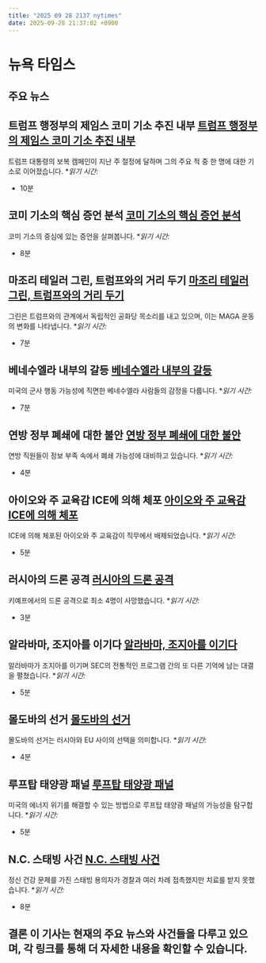 ```yaml
---
title: "2025 09 28 2137 nytimes"
date: 2025-09-28 21:37:02 +0900
---
```


# 뉴욕 타임스
## 주요 뉴스

## 트럼프 행정부의 제임스 코미 기소 추진 내부 [트럼프 행정부의 제임스 코미 기소 추진 내부](https://www.nytimes.com/2025/09/27/us/politics/trump-comey-justice-department.html)
트럼프 대통령의 보복 캠페인이 지난 주 절정에 달하며 그의 주요 적 중 한 명에 대한 기소로 이어졌습니다. **읽기 시간:*
* 10분

## 코미 기소의 핵심 증언 분석 [코미 기소의 핵심 증언 분석](https://www.nytimes.com/2025/09/26/us/politics/james-comey-testimony-trump.html)
코미 기소의 중심에 있는 증언을 살펴봅니다. **읽기 시간:*
* 8분

## 마조리 테일러 그린, 트럼프와의 거리 두기 [마조리 테일러 그린, 트럼프와의 거리 두기](https://www.nytimes.com/2025/09/28/us/politics/marjorie-taylor-greene-maga-split.html)
그린은 트럼프와의 관계에서 독립적인 공화당 목소리를 내고 있으며, 이는 MAGA 운동의 변화를 나타냅니다. **읽기 시간:*
* 7분

## 베네수엘라 내부의 갈등 [베네수엘라 내부의 갈등](https://www.nytimes.com/2025/09/28/world/americas/venezuela-mood.html)
미국의 군사 행동 가능성에 직면한 베네수엘라 사람들의 감정을 다룹니다. **읽기 시간:*
* 7분

## 연방 정부 폐쇄에 대한 불안 [연방 정부 폐쇄에 대한 불안](https://www.nytimes.com/2025/09/28/us/politics/federal-government-shutdown-trump.html)
연방 직원들이 정보 부족 속에서 폐쇄 가능성에 대비하고 있습니다. **읽기 시간:*
* 4분

## 아이오와 주 교육감 ICE에 의해 체포 [아이오와 주 교육감 ICE에 의해 체포](https://www.nytimes.com/2025/09/27/us/des-moines-schools-superintendent-ice-leave.html)
ICE에 의해 체포된 아이오와 주 교육감이 직무에서 배제되었습니다. **읽기 시간:*
* 5분

## 러시아의 드론 공격 [러시아의 드론 공격](https://www.nytimes.com/2025/09/28/world/europe/ukraine-kyiv-russia-strikes.html)
키예프에서의 드론 공격으로 최소 4명이 사망했습니다. **읽기 시간:*
* 3분

## 알라바마, 조지아를 이기다 [알라바마, 조지아를 이기다](https://www.nytimes.com/athletic/6658645/2025/09/25/49ers-chargers-projection-rankings-super-bowl/)
알라바마가 조지아를 이기며 SEC의 전통적인 프로그램 간의 또 다른 기억에 남는 대결을 펼쳤습니다. **읽기 시간:*
* 5분

## 몰도바의 선거 [몰도바의 선거](https://www.nytimes.com/2025/09/28/world/europe/moldova-election-russia-eu.html)
몰도바의 선거는 러시아와 EU 사이의 선택을 의미합니다. **읽기 시간:*
* 4분

## 루프탑 태양광 패널 [루프탑 태양광 패널](https://www.nytimes.com/interactive/2025/09/27/business/energy-environment/rooftop-solar-panels.html)
미국의 에너지 위기를 해결할 수 있는 방법으로 루프탑 태양광 패널의 가능성을 탐구합니다. **읽기 시간:*
* 5분

## N.C. 스태빙 사건 [N.C. 스태빙 사건](https://www.nytimes.com/2025/09/28/us/nc-stabbing-suspect-police-mental-health-history.html)
정신 건강 문제를 가진 스태빙 용의자가 경찰과 여러 차례 접촉했지만 치료를 받지 못했습니다. **읽기 시간:*
* 8분

## 결론 이 기사는 현재의 주요 뉴스와 사건들을 다루고 있으며, 각 링크를 통해 더 자세한 내용을 확인할 수 있습니다.